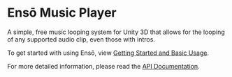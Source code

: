 # Ensō Music Player
A simple, free music looping system for Unity 3D that allows for the looping of any supported audio clip, even those with intros.

To get started with using Ensō, view [Getting Started and Basic Usage](https://github.com/MagmarFire/Enso-Music-Player/wiki/Getting-Started-and-Basic-Usage).

For more detailed information, please read the [API Documentation](https://github.com/MagmarFire/Enso-Music-Player/wiki/API-Documentation).
